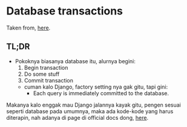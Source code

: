 # Database transactions

Taken from, [here](https://docs.djangoproject.com/en/5.0/topics/db/transactions/).

## TL;DR

- Pokoknya biasanya database itu, alurnya begini:
  1. Begin transaction
  2. Do some stuff
  3. Commit transaction
  - cuman kalo Django, factory setting nya gak gitu, tapi gini:
    - Each query is immediately committed to the database.

Makanya kalo enggak mau Django jalannya kayak gitu, pengen sesuai seperti database pada umumnya, maka ada kode-kode yang harus diterapin, nah adanya di page di official docs dong, [here](https://docs.djangoproject.com/en/5.0/topics/db/transactions/).
